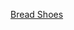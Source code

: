 ---
layout: post
wordpress_id: 363
wordpress_url: http://noesbueno.com/archives/363
date: '2009-11-16 11:01:12 -0600'
date_gmt: '2009-11-16 16:01:12 -0600'
body: |
  <p><a href="http://feedproxy.google.com/~r/LostAtEMinor/~3/wc5WW-Uq0fg/">Bread Shoes</a></p>
---